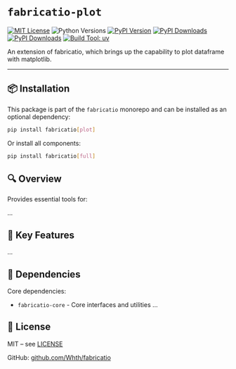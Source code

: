 # `fabricatio-plot`

[![MIT License](https://img.shields.io/badge/license-MIT-blue.svg)](LICENSE)
![Python Versions](https://img.shields.io/pypi/pyversions/fabricatio-plot)
[![PyPI Version](https://img.shields.io/pypi/v/fabricatio-plot)](https://pypi.org/project/fabricatio-plot/)
[![PyPI Downloads](https://static.pepy.tech/badge/fabricatio-plot/week)](https://pepy.tech/projects/fabricatio-plot)
[![PyPI Downloads](https://static.pepy.tech/badge/fabricatio-plot)](https://pepy.tech/projects/fabricatio-plot)
[![Build Tool: uv](https://img.shields.io/badge/built%20with-uv%20%2B%20maturin-orange)](https://github.com/astral-sh/uv)


An extension of fabricatio, which brings up the capability to plot dataframe with matplotlib.

---

## 📦 Installation

This package is part of the `fabricatio` monorepo and can be installed as an optional dependency:

```bash
pip install fabricatio[plot]
```

Or install all components:

```bash
pip install fabricatio[full]
```

## 🔍 Overview

Provides essential tools for:

...



## 🧩 Key Features

...


## 🔗 Dependencies

Core dependencies:

- `fabricatio-core` - Core interfaces and utilities
  ...

## 📄 License

MIT – see [LICENSE](LICENSE)

GitHub: [github.com/Whth/fabricatio](https://github.com/Whth/fabricatio)